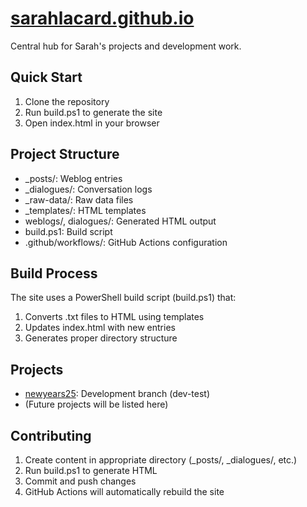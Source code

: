 # <a href="https://sarahlacard.github.io">sarahlacard.github.io</a>

Central hub for Sarah's projects and development work.

## Quick Start
1. Clone the repository
2. Run build.ps1 to generate the site
3. Open index.html in your browser

## Project Structure
- _posts/: Weblog entries
- _dialogues/: Conversation logs
- _raw-data/: Raw data files
- _templates/: HTML templates
- weblogs/, dialogues/: Generated HTML output
- build.ps1: Build script
- .github/workflows/: GitHub Actions configuration

## Build Process
The site uses a PowerShell build script (build.ps1) that:
1. Converts .txt files to HTML using templates
2. Updates index.html with new entries
3. Generates proper directory structure

## Projects
- [newyears25](https://github.com/sarahlacard/newyears25): Development branch (dev-test)
- (Future projects will be listed here)

## Contributing
1. Create content in appropriate directory (_posts/, _dialogues/, etc.)
2. Run build.ps1 to generate HTML
3. Commit and push changes
4. GitHub Actions will automatically rebuild the site
